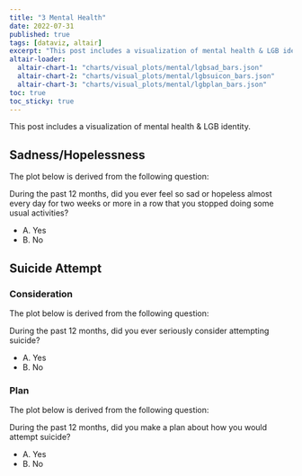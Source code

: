 ```yaml
---
title: "3 Mental Health"
date: 2022-07-31
published: true
tags: [dataviz, altair]
excerpt: "This post includes a visualization of mental health & LGB identity."
altair-loader:
  altair-chart-1: "charts/visual_plots/mental/lgbsad_bars.json"
  altair-chart-2: "charts/visual_plots/mental/lgbsuicon_bars.json"
  altair-chart-3: "charts/visual_plots/mental/lgbplan_bars.json"
toc: true
toc_sticky: true
---
```


This post includes a visualization of mental health & LGB identity.

## Sadness/Hopelessness

The plot below is derived from the following question:

During the past 12 months, did you ever feel so sad or hopeless almost every day for two weeks or more in a row that you stopped doing some usual activities?
- A. Yes
- B. No

<div id="altair-chart-1"></div>

## Suicide Attempt

### Consideration

The plot below is derived from the following question:

During the past 12 months, did you ever seriously consider attempting suicide?
- A. Yes
- B. No

<div id="altair-chart-2"></div>

### Plan

The plot below is derived from the following question:

During the past 12 months, did you make a plan about how you would attempt suicide?
- A. Yes
- B. No

<div id="altair-chart-3"></div>
